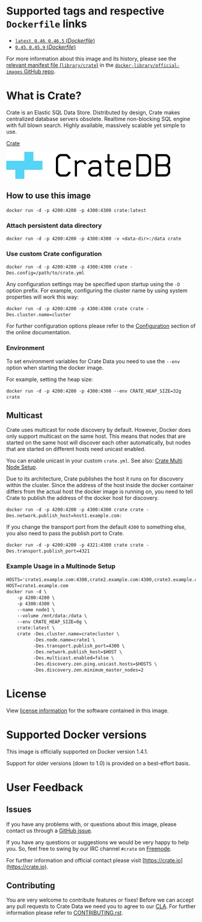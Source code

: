 # Supported tags and respective `Dockerfile` links

- [`latest`, `0.46`, `0.46.5` (*Dockerfile*)](https://github.com/crate/docker-crate/blob/0.46.5/Dockerfile)
- [`0.45`, `0.45.9` (*Dockerfile*)](https://github.com/crate/docker-crate/blob/0.45.9/Dockerfile)

For more information about this image and its history, please see the [relevant
manifest file
(`library/crate`)](https://github.com/docker-library/official-images/blob/master/library/crate)
in the [`docker-library/official-images` GitHub
repo](https://github.com/docker-library/official-images).

# What is Crate?

Crate is an Elastic SQL Data Store. Distributed by design, Crate makes
centralized database servers obsolete. Realtime non-blocking SQL engine with
full blown search. Highly available, massively scalable yet simple to use.

[Crate](https:/crate.io/)

![logo](https://raw.githubusercontent.com/docker-library/docs/master/crate/logo.png)

## How to use this image

    docker run -d -p 4200:4200 -p 4300:4300 crate:latest

### Attach persistent data directory

    docker run -d -p 4200:4200 -p 4300:4300 -v <data-dir>:/data crate

### Use custom Crate configuration

    docker run -d -p 4200:4200 -p 4300:4300 crate -Des.config=/path/to/crate.yml

Any configuration settings may be specified upon startup using the `-D` option
prefix. For example, configuring the cluster name by using system properties
will work this way:

    docker run -d -p 4200:4200 -p 4300:4300 crate crate -Des.cluster.name=cluster

For further configuration options please refer to the
[Configuration](https://crate.io/docs/stable/configuration.html) section of the
online documentation.

### Environment

To set environment variables for Crate Data you need to use the `--env` option
when starting the docker image.

For example, setting the heap size:

    docker run -d -p 4200:4200 -p 4300:4300 --env CRATE_HEAP_SIZE=32g crate

## Multicast

Crate uses multicast for node discovery by default. However, Docker does only
support multicast on the same host. This means that nodes that are started on
the same host will discover each other automatically, but nodes that are started
on different hosts need unicast enabled.

You can enable unicast in your custom `crate.yml`.
See also: [Crate Multi Node
Setup](https://crate.io/docs/en/latest/best_practice/multi_node_setup.html).

Due to its architecture, Crate publishes the host it runs on for discovery
within the cluster. Since the address of the host inside the docker container
differs from the actual host the docker image is running on, you need to tell
Crate to publish the address of the docker host for discovery.

    docker run -d -p 4200:4200 -p 4300:4300 crate crate -Des.network.publish_host=host1.example.com:

If you change the transport port from the default `4300` to something else,
you also need to pass the publish port to Crate.

    docker run -d -p 4200:4200 -p 4321:4300 crate crate -Des.transport.publish_port=4321

### Example Usage in a Multinode Setup

    HOSTS='crate1.example.com:4300,crate2.example.com:4300,crate3.example.com:4300'
    HOST=crate1.example.com
    docker run -d \
        -p 4200:4200 \
        -p 4300:4300 \
        --name node1 \
        --volume /mnt/data:/data \
        --env CRATE_HEAP_SIZE=8g \
        crate:latest \
        crate -Des.cluster.name=cratecluster \
              -Des.node.name=crate1 \
              -Des.transport.publish_port=4300 \
              -Des.network.publish_host=$HOST \
              -Des.multicast.enabled=false \
              -Des.discovery.zen.ping.unicast.hosts=$HOSTS \
              -Des.discovery.zen.minimum_master_nodes=2

# License

View [license
information](https://github.com/crate/crate/blob/master/LICENSE.txt) for the
software contained in this image.

# Supported Docker versions

This image is officially supported on Docker version 1.4.1.

Support for older versions (down to 1.0) is provided on a best-effort basis.

# User Feedback

## Issues

If you have any problems with, or questions about this image, please contact us
through a [GitHub issue](https://github.com/crate/docker-crate/issues).

If you have any questions or suggestions we would be very happy to help you. So,
feel free to swing by our IRC channel `#crate` on
[Freenode](http://freenode.net).

For further information and official contact please visit
[https://crate.io](https://crate.io).

## Contributing

You are very welcome to contribute features or fixes! Before we can accept any
pull requests to Crate Data we need you to agree to our
[CLA](https://crate.io/community/contribute/). For further information please
refer to
[CONTRIBUTING.rst](https://github.com/crate/crate/blob/master/CONTRIBUTING.rst).
